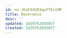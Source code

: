 ```yaml
---
id: nn-JKaFAXG03qwfTEsIHM
title: Reverence
desc: ''
updated: 1639762693857
created: 1639762693857
---
```


